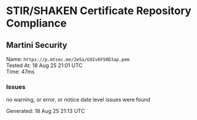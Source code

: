 # STIR/SHAKEN Certificate Repository Compliance

## Martini Security

Name: `https://p.mtsec.me/2e5a/G9Iv6F5RD3ap.pem`\
Tested At: 18 Aug 25 21:01 UTC\
Time: 47ms

### Issues

no warning, or error, or notice date level issues were found

Generated: 18 Aug 25 21:13 UTC